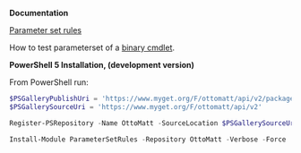 ﻿**Documentation**

[Parameter set rules](https://github.com/LaurentDardenne/PSScriptAnalyzerRules/tree/master/Modules/ParameterSetRules/RuleDocumentation)

How to test parameterset of a [binary cmdlet](https://github.com/LaurentDardenne/PSScriptAnalyzerRules/blob/master/Modules/ParameterSetRules/en-US/Example.md).


**PowerShell 5 Installation, (development version)**

From PowerShell run:
```Powershell
$PSGalleryPublishUri = 'https://www.myget.org/F/ottomatt/api/v2/package'
$PSGallerySourceUri = 'https://www.myget.org/F/ottomatt/api/v2'

Register-PSRepository -Name OttoMatt -SourceLocation $PSGallerySourceUri -PublishLocation $PSGalleryPublishUri #-InstallationPolicy Trusted

Install-Module ParameterSetRules -Repository OttoMatt -Verbose -Force
```

